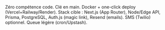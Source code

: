 Zéro compétence code. Clé en main. Docker + one-click deploy (Vercel+Railway/Render).
Stack cible : Next.js (App Router), Node/Edge API, Prisma, PostgreSQL, Auth.js (magic link),
Resend (emails). SMS (Twilio) optionnel. Queue légère (cron/Upstash).
